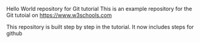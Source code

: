 Hello World repository for Git tutorial
This is an example repository for the Git tutoial on https://www.w3schools.com

This repository is built step by step in the tutorial.
It now includes steps for github
